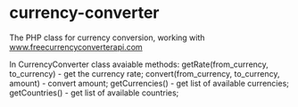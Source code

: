 currency-converter
==================

The PHP class for currency conversion, working with www.freecurrencyconverterapi.com

In CurrencyConverter class avaiable methods:
  getRate(from_currency, to_currency) - get the currency rate;
  convert(from_currency, to_currency, amount) - convert amount;
  getCurrencies() - get list of available currencies;
  getCountries() - get list of available countries;
